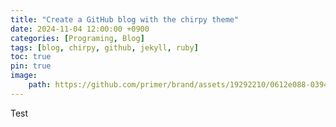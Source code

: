 ```yaml
---
title: "Create a GitHub blog with the chirpy theme"
date: 2024-11-04 12:00:00 +0900
categories: [Programing, Blog]
tags: [blog, chirpy, github, jekyll, ruby]
toc: true
pin: true
image: 
    path: https://github.com/primer/brand/assets/19292210/0612e088-0394-421d-9266-2f6e1d12498e
---
```


Test